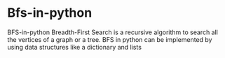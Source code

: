 # Bfs-in-python
 BFS-in-python Breadth-First Search is a recursive algorithm to search all the vertices of a graph or a tree. BFS in python can be implemented by using data structures like a dictionary and lists
